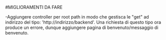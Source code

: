 #MIGLIORAMENTI DA FARE

  -Aggiungere controller per root path in modo che gestisca le "get" ad indirizzo del tipo: 'http://indirizzo/backend'.
  Una richiesta di questo tipo ora produce un errore, dunque aggiungere pagina di benvenuto/messaggio di benvenuto.
